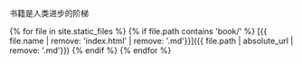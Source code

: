 书籍是人类进步的阶梯

{% for file in site.static_files %}
    {% if file.path contains 'book/' %}
[{{ file.name | remove: 'index.html' | remove: '.md'}}]({{ file.path | absolute_url | remove: '.md'}})
    {% endif %}
{% endfor %}